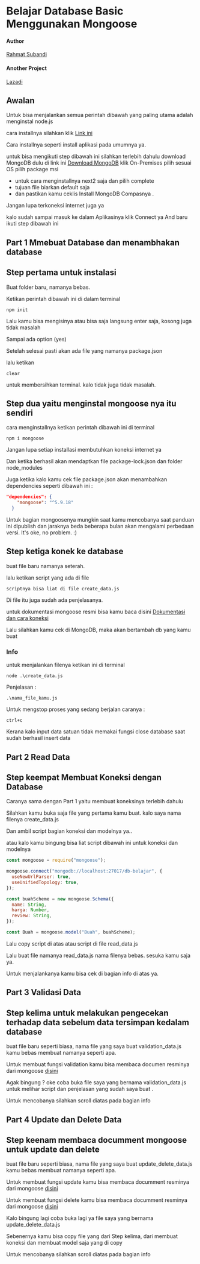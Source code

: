 # Belajar Database Basic Menggunakan Mongoose

#### Author

[Rahmat Subandi](https://rhmtin.com/)

#### Another Project

[Lazadi](https://lazadi.rhmtin.com/)

## Awalan

Untuk bisa menjalankan semua perintah dibawah yang paling utama adalah menginstal node.js

cara installnya silahkan klik [Link ini](https://nodejs.org/en/download/)

Cara installnya seperti install aplikasi pada umumnya ya.

untuk bisa mengikuti step dibawah ini silahkan terlebih dahulu download MongoDB dulu di link ini [Download MongoDB](https://www.mongodb.com/try/download/community) klik On-Premises pilih sesuai OS pilih package msi

- untuk cara menginstallnya next2 saja dan pilih complete
- tujuan file biarkan default saja
- dan pastikan kamu ceklis Install MongoDB Compasnya .

Jangan lupa terkoneksi internet juga ya

kalo sudah sampai masuk ke dalam Aplikasinya klik Connect ya
And baru ikuti step dibawah ini

## Part 1 Mmebuat Database dan menambhakan database

## Step pertama untuk instalasi

Buat folder baru, namanya bebas.

Ketikan perintah dibawah ini di dalam terminal

```
npm init
```

Lalu kamu bisa mengisinya atau bisa saja langsung enter saja, kosong juga tidak masalah

Sampai ada option (yes)

Setelah selesai pasti akan ada file yang namanya package.json

lalu ketikan

```
clear
```

untuk membersihkan terminal. kalo tidak juga tidak masalah.

## Step dua yaitu menginstal mongoose nya itu sendiri

cara menginstallnya ketikan perintah dibawah ini di terminal

```
npm i mongoose
```

Jangan lupa setiap installasi membutuhkan koneksi internet ya

Dan ketika berhasil akan mendaptkan file package-lock.json dan folder node_modules

Juga ketika kalo kamu cek file package.json akan menambahkan dependencies seperti dibawah ini :

```json
"dependencies": {
    "mongoose": "^5.9.18"
  }
```

Untuk bagian mongoosenya mungkin saat kamu mencobanya saat panduan ini dipublish dan jaraknya beda beberapa bulan akan mengalami perbedaan versi. It's oke, no problem. :)

## Step ketiga konek ke database

buat file baru namanya seterah.

lalu ketikan script yang ada di file

```
scriptnya bisa liat di file create_data.js
```

Di file itu juga sudah ada penjelasanya.

untuk dokumentasi mongoose resmi bisa kamu baca disini [Dokumentasi dan cara koneksi](https://mongoosejs.com/)

Lalu silahkan kamu cek di MongoDB, maka akan bertambah db yang kamu buat

### Info

untuk menjalankan filenya ketikan ini di terminal

```
node .\create_data.js
```

Penjelasan :

```
.\nama_file_kamu.js
```

Untuk mengstop proses yang sedang berjalan caranya :

```
ctrl+c
```

Kerana kalo input data satuan tidak memakai fungsi close database saat sudah berhasil insert data

## Part 2 Read Data

## Step keempat Membuat Koneksi dengan Database

Caranya sama dengan Part 1 yaitu membuat koneksinya terlebih dahulu

Silahkan kamu buka saja file yang pertama kamu buat. kalo saya nama filenya create_data.js

Dan ambil script bagian koneksi dan modelnya ya..

atau kalo kamu bingung bisa liat script dibawah ini untuk koneksi dan modelnya

```javascript
const mongoose = require("mongoose");

mongoose.connect("mongodb://localhost:27017/db-belajar", {
  useNewUrlParser: true,
  useUnifiedTopology: true,
});

const buahScheme = new mongoose.Schema({
  name: String,
  harga: Number,
  review: String,
});

const Buah = mongoose.model("Buah", buahScheme);
```

Lalu copy script di atas atau script di file read_data.js

Lalu buat file namanya read_data.js nama filenya bebas. sesuka kamu saja ya.

Untuk menjalankanya kamu bisa cek di bagian info di atas ya.

## Part 3 Validasi Data

## Step kelima untuk melakukan pengecekan terhadap data sebelum data tersimpan kedalam database

buat file baru seperti biasa, nama file yang saya buat validation_data.js kamu bebas membuat namanya seperti apa.

Untuk membuat fungsi validation kamu bisa membaca documen resminya dari mongoose [disini](https://mongoosejs.com/docs/validation.html#built-in-validators)

Agak bingung ? oke coba buka file saya yang bernama validation_data.js untuk melihar script dan penjelasan yang sudah saya buat .

Untuk mencobanya silahkan scroll diatas pada bagian info

## Part 4 Update dan Delete Data

## Step keenam membaca documment mongoose untuk update dan delete

buat file baru seperti biasa, nama file yang saya buat update_delete_data.js kamu bebas membuat namanya seperti apa.

Untuk membuat fungsi update kamu bisa membaca documment resminya dari mongoose [disini](https://mongoosejs.com/docs/api/model.html#model_Model.updateOne)

Untuk membuat fungsi delete kamu bisa membaca documment resminya dari mongoose [disini](https://mongoosejs.com/docs/api/model.html#model_Model-deleteOne)

Kalo bingung lagi coba buka lagi ya file saya yang bernama update_delete_data.js

Sebenernya kamu bisa copy file yang dari Step kelima, dari membuat koneksi dan membuat model saja yang di copy

Untuk mencobanya silahkan scroll diatas pada bagian info
